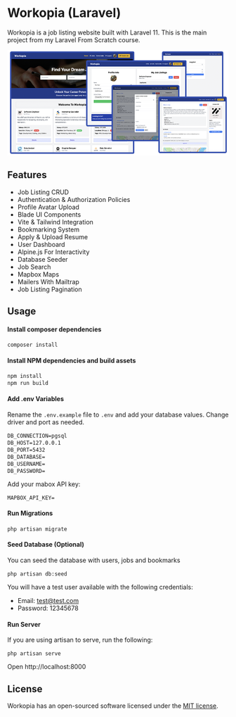 # Workopia (Laravel)

Workopia is a job listing website built with Laravel 11. This is the main project from my Laravel From Scratch course.

<img src="./public/images/screen.png" alt="" />

## Features

-   Job Listing CRUD
-   Authentication & Authorization Policies
-   Profile Avatar Upload
-   Blade UI Components
-   Vite & Tailwind Integration
-   Bookmarking System
-   Apply & Upload Resume
-   User Dashboard
-   Alpine.js For Interactivity
-   Database Seeder
-   Job Search
-   Mapbox Maps
-   Mailers With Mailtrap
-   Job Listing Pagination

## Usage

#### Install composer dependencies

```
composer install
```

#### Install NPM dependencies and build assets

```
npm install
npm run build
```

#### Add .env Variables

Rename the `.env.example` file to `.env` and add your database values. Change driver and port as needed.

```
DB_CONNECTION=pgsql
DB_HOST=127.0.0.1
DB_PORT=5432
DB_DATABASE=
DB_USERNAME=
DB_PASSWORD=
```

Add your mabox API key:

```
MAPBOX_API_KEY=
```

#### Run Migrations

```
php artisan migrate
```

#### Seed Database (Optional)

You can seed the database with users, jobs and bookmarks

```
php artisan db:seed
```

You will have a test user available with the following credentials:

-   Email: test@test.com
-   Password: 12345678

#### Run Server

If you are using artisan to serve, run the following:

```
php artisan serve
```

Open http://localhost:8000

## License

Workopia has an open-sourced software licensed under the [MIT license](https://opensource.org/licenses/MIT).
